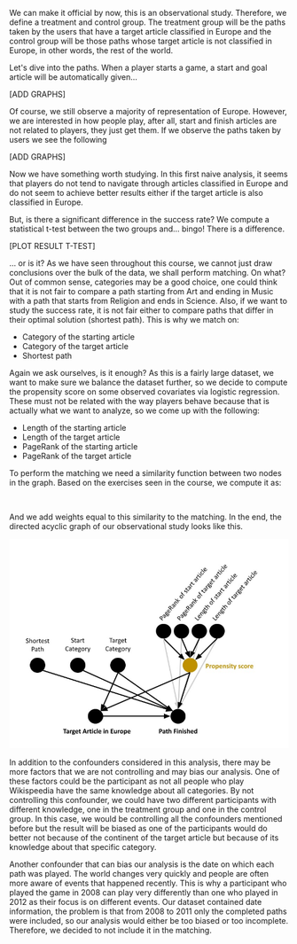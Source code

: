 We can make it official by now, this is an observational study. Therefore, we define a treatment and control group. The treatment group will be the paths taken by the users that have a target article classified in Europe and the control group will be those paths whose target article is not classified in Europe, in other words, the rest of the world. 

Let's dive into the paths. When a player starts a game, a start and goal article will be automatically given…

[ADD GRAPHS]

Of course, we still observe a majority of representation of Europe. However, we are interested in how people play, after all, start and finish articles are not related to players, they just get them. If we observe the paths taken by users we see the following

[ADD GRAPHS]

Now we have something worth studying. In this first naive analysis, it seems that players do not tend to navigate through articles classified in Europe and do not seem to achieve better results either if the target article is also classified in Europe. 

But, is there a significant difference in the success rate? We compute a statistical t-test between the two groups and… bingo! There is a difference.

[PLOT RESULT T-TEST]

… or is it? As we have seen throughout this course, we cannot just draw conclusions over the bulk of the data, we shall perform matching. On what? Out of common sense, categories may be a good choice, one could think that it is not fair to compare a path starting from Art and ending in Music with a path that starts from Religion and ends in Science. Also, if we want to study the success rate, it is not fair either to compare paths that differ in their optimal solution (shortest path). This is why we match on:

* Category of the starting article
* Category of the target article
* Shortest path

Again we ask ourselves, is it enough? As this is a fairly large dataset, we want to make sure we balance the dataset further, so we decide to compute the propensity score on some observed covariates via logistic regression. These must not be related with the way players behave because that is actually what we want to analyze, so we come up with the following: 

* Length of the starting article
* Length of the target article
* PageRank of the starting article
* PageRank of the target article

To perform the matching we need a similarity function between two nodes in the graph. Based on the exercises seen in the course, we compute it as:

<math>similarity(x,y) = 1 - |propensity_score(x) - propensity_score(y)|</math>

And we add weights equal to this similarity to the matching. In the end, the directed acyclic graph of our observational study looks like this.
<div>
    <img src="/assets/img/DAG.jpeg" />
</div>

In addition to the confounders considered in this analysis, there may be more factors that we are not controlling and may bias our analysis. One of these factors could be the participant as not all people who play Wikispeedia have the same knowledge about all categories. 
By not controlling this confounder, we could have two different participants with different knowledge, one in the treatment group and one in the control group. In this case, we would be controlling all the confounders mentioned before but the result will be biased as one of the participants would do better not because of the continent of the target article but because of its knowledge about that specific category.

Another confounder that can bias our analysis is the date on which each path was played. The world changes very quickly and people are often more aware of events that happened recently. This is why a participant who played the game in 2008 can play very differently than one who played in 2012 as their focus is on different events. Our dataset contained date information, the problem is that from 2008 to 2011 only the completed paths were included, so our analysis would either be too biased or too incomplete. Therefore, we decided to not include it in the matching.
